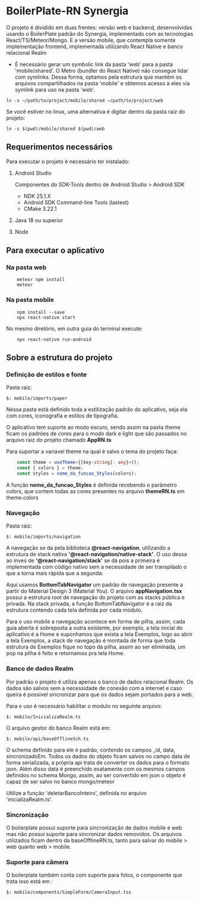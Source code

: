 # BoilerPlate-RN Synergia

O projeto é dividido em duas frentes: versão web e backend, desenvolvidas usando o BoilerPlate padrão do Synergia, implementado com as tecnologias React/TS/Meteor/Mongo. E a versão mobile, que contempla somente implementação frontend, implementada utilizando React Native e banco relacional Realm

- É necessário gerar um symbolic link da pasta 'web' para a pasta 'mobile/shared'. O Metro (bundler do React Native) não consegue lidar com symlinks. Dessa forma, optamos pela estrutura que mantém os arquivos compartilhados na pasta 'mobile' e obtemos acesso à eles via symlink para uso na pasta 'web'.

```console
ln -s ~/path/to/project/mobile/shared ~/path/to/project/web
```

Se você estiver no linux, uma alternativa é digitar dentro da pasta raiz do projeto:

```console
ln -s $(pwd)/mobile/shared $(pwd)/web
```

## Requerimentos necessários
Para executar o projeto é necessário ter instalado:

1. Android Studio
    
    Componentes do SDK-Tools dentro de Android Studio > Android SDK
    * NDK 25.1.X
    * Android SDK Command-line Tools (lastest)
    * CMake 3.22.1
2. Java 18 ou superior
3. Node 


## Para executar o aplicativo

### Na pasta web

```console
    meteor npm install
    meteor
```

### Na pasta mobile

```console
    npm install --save
    npx react-native start
```

No mesmo diretório, em outra guia do terminal execute:

```console
    npx react-native run-android
```


## Sobre a estrutura do projeto

### Definição de estilos e fonte

Pasta raiz:

```shell
$: mobile/imports/paper
```

Nessa pasta está definido toda a estilização padrão do aplicativo, seja ela com cores, iconografia e estilos de tipografia.

O aplicativo tem suporte ao modo escuro, sendo assim na pasta theme ficam os padrões de cores para o modo dark e light que são passados no arquivo raiz do projeto chamado **AppRN.ts**

Para suportar a variavel theme na qual é salvo o tema do projeto faça:

```typescript
	const theme = useTheme<{[key:string]: any}>();
	const { colors } = theme;
	const styles = nome_da_funcao_Styles(colors);
```

A função **nome_da_funcao_Styles** é definida recebendo o parâmetro colors, que contem todas as cores presentes no arquivo **themeRN.ts** em theme.colors

### Navegação

Pasta raiz:

```shell
$: mobile/imports/navigation
```
A navegação se da pela biblioteca **@react-navigation**, utilizando a estrutura de stack nativa **'@react-navigation/native-stack'**. O uso dessa ao inves de **'@react-navigation/stack'** se dá pois a primeira é implementada com código nativo sem a necessidade de ser transpilado o que a torna mais rápida que a segunda.

Aqui usamos **BottomTabNavigator** um padrão de navegação presente a partir do Material Design 3 (Material You). O arquivo **appNavigation.tsx** possui a estrutura root de navegação do projeto com as stacks pública e privada. Na stack privada, a função BottomTabNavigator é a raiz da estrutura contendo cada tela definida por cada módulo.

Para o uso mobile a navegação acontece em forma de pilha, assim, cada guia aberta é sobreposta a outra existente, por exemplo, a tela inicial do aplicativo é a Home e suponhamos que exista a tela Exemplos, logo ao abrir a tela Exemplos, a stack de navegação é montada de forma que toda estrutura de Exemplos fique no topo da pilha, assim ao ser eliminada, um pop na pilha é feito e retornamos pra tela Home.

### Banco de dados Realm

Por padrão o projeto é utiliza apenas o banco de dados relacional Realm. Os dados são salvos sem a necessidade de conexão com a internet e caso queira é possivel sincronizar para que os dados sejam portados para a web.

Para o uso é necessário habilitar o modulo no seguinte arquivo:

```shell
$: mobile/InicializaRealm.ts
```

O arquivo gestor do banco Realm está em:
```shell
$: mobile/api/baseOfflineSch.ts
```

O schema definido para ele é padrão, contendo os campos _id, data, sincronizadoEm. Todos os dados do objeto ficam salvos no campo data de forma serializada, a própria api trata de converter os dados para o formato json. Além disso data é preenchido exatamente com os mesmos campos definidos no schema Mongo, assim, ao ser convertido em json o objeto é capaz de ser salvo no banco mongo/meteor

Utilize a função 'deletarBancoInteiro', definida no arquivo 'inicializaRealm.ts'.

### Sincronização

O boilerplate possui suporte para sincronização de dados mobile e web mas não possui suporte para sincronizar dados removidos. Os arquivos utilizados ficam dentro da baseOfflineRN.ts, tanto para salvar do mobile > web quanto web > mobile.

### Suporte para câmera

O boilerplate também conta com suporte para fotos, o componente que trata isso está em :
```shell
$: mobile/components/SimpleForm/CameraInput.tsx
```